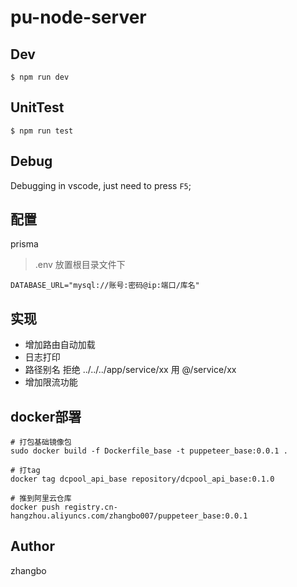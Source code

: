 # pu-node-server


## Dev

```
$ npm run dev
```

## UnitTest

```
$ npm run test
```

## Debug

Debugging in vscode, just need to press `F5`;

## 配置
prisma
> .env 放置根目录文件下
```
DATABASE_URL="mysql://账号:密码@ip:端口/库名"
```

## 实现

- 增加路由自动加载
- 日志打印
- 路径别名 拒绝 ../../../app/service/xx 用 @/service/xx
- 增加限流功能

## docker部署


```shell
# 打包基础镜像包
sudo docker build -f Dockerfile_base -t puppeteer_base:0.0.1 .

# 打tag
docker tag dcpool_api_base repository/dcpool_api_base:0.1.0

# 推到阿里云仓库
docker push registry.cn-hangzhou.aliyuncs.com/zhangbo007/puppeteer_base:0.0.1 
````

## Author

zhangbo


